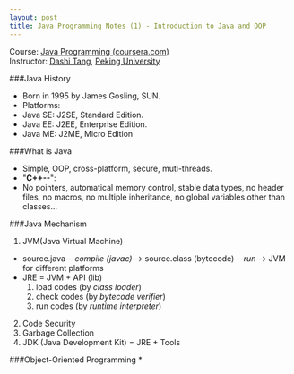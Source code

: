 ```yaml
---
layout: post
title: Java Programming Notes (1) - Introduction to Java and OOP
---
```


Course: [Java Programming (coursera.com)](https://class.coursera.org/pkujava-001)  
Instructor: [Dashi Tang](https://www.coursera.org/instructor/~3838), [Peking University](http://english.pku.edu.cn/)

###Java History
* Born in 1995 by James Gosling, SUN.
* Platforms:
 * Java SE: J2SE, Standard Edition.
 * Java EE: J2EE, Enterprise Edition.
 * Java ME: J2ME, Micro Edition

###What is Java
* Simple, OOP, cross-platform, secure, muti-threads.
* "**C++--**":
 * No pointers, automatical memory control, stable data types, no header files, no macros, no multiple inheritance, no global variables other than classes...

###Java Mechanism
1. JVM(Java Virtual Machine)
 * source.java --_compile (javac)_--> source.class (bytecode) --_run_--> JVM for different platforms
 * JRE = JVM + API (lib)
   1. load codes (by _class loader_)
    2. check codes (by _bytecode verifier_)
    3. run codes (by _runtime interpreter_)  
2. Code Security  
3. Garbage Collection  
4. JDK (Java Development Kit) = JRE + Tools  

###Object-Oriented Programming
* 
